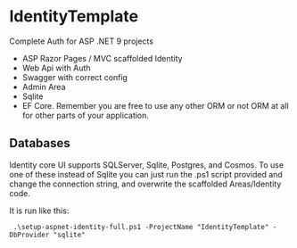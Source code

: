 # IdentityTemplate

Complete Auth for ASP .NET 9 projects

* ASP Razor Pages / MVC scaffolded Identity
* Web Api with Auth
* Swagger with correct config
* Admin Area
* Sqlite
* EF Core. Remember you are free to use any other ORM or not ORM at all for other parts of your application.

## Databases
Identity core UI supports SQLServer, Sqlite, Postgres, and Cosmos.
To use one of these instead of Sqlite you can just run the .ps1 script provided and change the connection string, and overwrite the scaffolded Areas/Identity code.

It is run like this:
```
 .\setup-aspnet-identity-full.ps1 -ProjectName "IdentityTemplate" -DbProvider "sqlite"
```

